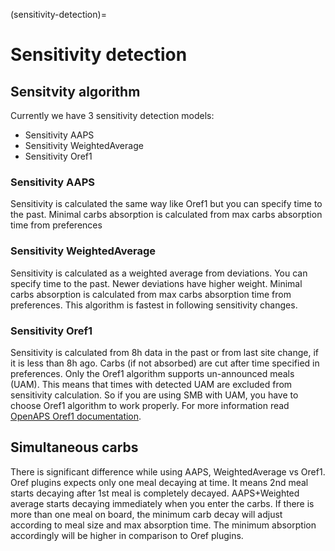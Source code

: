 (sensitivity-detection)=
# Sensitivity detection

## Sensitvity algorithm
Currently we have 3 sensitivity detection models:

* Sensitivity AAPS
* Sensitivity WeightedAverage
* Sensitivity Oref1

### Sensitivity AAPS
Sensitivity is calculated the same way like Oref1 but you can specify time to the past. Minimal carbs absorption is calculated from max carbs absorption time from preferences

### Sensitivity WeightedAverage
Sensitivity is calculated as a weighted average from deviations. You can specify time to the past. Newer deviations have higher weight. Minimal carbs absorption is calculated from max carbs absorption time from preferences. This algorithm is fastest in following sensitivity changes.

### Sensitivity Oref1
Sensitivity is calculated from 8h data in the past or from last site change, if it is less than 8h ago. Carbs (if not absorbed) are cut after time specified in preferences. Only the Oref1 algorithm supports un-announced meals (UAM). This means that times with detected UAM are excluded from sensitivity calculation. So if you are using SMB with UAM, you have to choose Oref1 algorithm to work properly. For more information read [OpenAPS Oref1 documentation](https://openaps.readthedocs.io/en/latest/docs/Customize-Iterate/oref1.html).

## Simultaneous carbs
There is significant difference while using AAPS, WeightedAverage vs Oref1.
Oref plugins expects only one meal decaying at time. It means 2nd meal starts decaying after 1st meal is completely decayed. 
AAPS+Weighted average starts decaying immediately when you enter the carbs. If there is more than one meal on board, the minimum carb decay will adjust according to meal size and max absorption time. The minimum absorption accordingly will be higher in comparison to Oref plugins.
